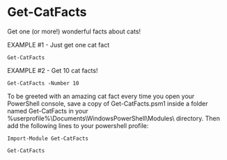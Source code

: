 # Get-CatFacts

Get one (or more!) wonderful facts about cats!

EXAMPLE #1 - Just get one cat fact

	Get-CatFacts
   
EXAMPLE #2 - Get 10 cat facts!

	Get-CatFacts -Number 10
   
To be greeted with an amazing cat fact every time you open your PowerShell console, save a copy of Get-CatFacts.psm1 inside a folder named Get-CatFacts in your %userprofile%\Documents\WindowsPowerShell\Modules\ directory. Then add the following lines to your powershell profile:

	Import-Module Get-CatFacts

	Get-CatFacts
